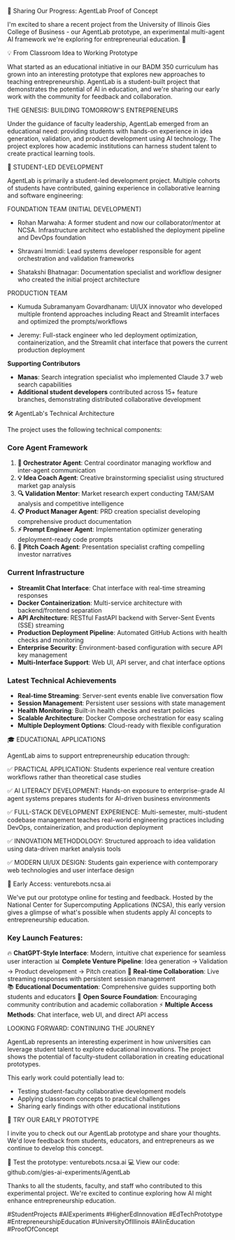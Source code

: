 🚀 Sharing Our Progress: AgentLab Proof of Concept

I'm excited to share a recent project from the University of Illinois Gies College of Business - our AgentLab prototype, an experimental multi-agent AI framework we're exploring for entrepreneurial education. 🌟

💡 From Classroom Idea to Working Prototype

What started as an educational initiative in our BADM 350 curriculum has grown into an interesting prototype that explores new approaches to teaching entrepreneurship. AgentLab is a student-built project that demonstrates the potential of AI in education, and we're sharing our early work with the community for feedback and collaboration.

THE GENESIS: BUILDING TOMORROW'S ENTREPRENEURS

Under the guidance of faculty leadership, AgentLab emerged from an educational need: providing students with hands-on experience in idea generation, validation, and product development using AI technology. The project explores how academic institutions can harness student talent to create practical learning tools.

👥 STUDENT-LED DEVELOPMENT

AgentLab is primarily a student-led development project. Multiple cohorts of students have contributed, gaining experience in collaborative learning and software engineering:

FOUNDATION TEAM (INITIAL DEVELOPMENT)

- Rohan Marwaha: A former student and now our collaborator/mentor at NCSA. Infrastructure architect who established the deployment pipeline and DevOps foundation

- Shravani Immidi: Lead systems developer responsible for agent orchestration and validation frameworks  

- Shatakshi Bhatnagar: Documentation specialist and workflow designer who created the initial project architecture

PRODUCTION TEAM

- Kumuda Subramanyam Govardhanam: UI/UX innovator who developed multiple frontend approaches including React and Streamlit interfaces and optimized the prompts/workflows

- Jeremy: Full-stack engineer who led deployment optimization, containerization, and the Streamlit chat interface that powers the current production deployment

**Supporting Contributors**
- **Manas**: Search integration specialist who implemented Claude 3.7 web search capabilities
- **Additional student developers** contributed across 15+ feature branches, demonstrating distributed collaborative development

🛠️ AgentLab's Technical Architecture

The project uses the following technical components:

### Core Agent Framework
1. **🎯 Orchestrator Agent**: Central coordinator managing workflow and inter-agent communication
2. **💡 Idea Coach Agent**: Creative brainstorming specialist using structured market gap analysis
3. **🔍 Validation Mentor**: Market research expert conducting TAM/SAM analysis and competitive intelligence
4. **📋 Product Manager Agent**: PRD creation specialist developing comprehensive product documentation
5. **⚡ Prompt Engineer Agent**: Implementation optimizer generating deployment-ready code prompts
6. **🎪 Pitch Coach Agent**: Presentation specialist crafting compelling investor narratives

### Current Infrastructure
- **Streamlit Chat Interface**: Chat interface with real-time streaming responses
- **Docker Containerization**: Multi-service architecture with backend/frontend separation
- **API Architecture**: RESTful FastAPI backend with Server-Sent Events (SSE) streaming
- **Production Deployment Pipeline**: Automated GitHub Actions with health checks and monitoring
- **Enterprise Security**: Environment-based configuration with secure API key management
- **Multi-Interface Support**: Web UI, API server, and chat interface options

### Latest Technical Achievements
- **Real-time Streaming**: Server-sent events enable live conversation flow
- **Session Management**: Persistent user sessions with state management
- **Health Monitoring**: Built-in health checks and restart policies
- **Scalable Architecture**: Docker Compose orchestration for easy scaling
- **Multiple Deployment Options**: Cloud-ready with flexible configuration

🎓 EDUCATIONAL APPLICATIONS

AgentLab aims to support entrepreneurship education through:

✅ PRACTICAL APPLICATION: Students experience real venture creation workflows rather than theoretical case studies

✅ AI LITERACY DEVELOPMENT: Hands-on exposure to enterprise-grade AI agent systems prepares students for AI-driven business environments

✅ FULL-STACK DEVELOPMENT EXPERIENCE: Multi-semester, multi-student codebase management teaches real-world engineering practices including DevOps, containerization, and production deployment

✅ INNOVATION METHODOLOGY: Structured approach to idea validation using data-driven market analysis tools

✅ MODERN UI/UX DESIGN: Students gain experience with contemporary web technologies and user interface design

🚀 Early Access: venturebots.ncsa.ai

We've put our prototype online for testing and feedback. Hosted by the National Center for Supercomputing Applications (NCSA), this early version gives a glimpse of what's possible when students apply AI concepts to entrepreneurship education.

### Key Launch Features:
🔥 **ChatGPT-Style Interface**: Modern, intuitive chat experience for seamless user interaction
📊 **Complete Venture Pipeline**: Idea generation → Validation → Product development → Pitch creation
🚀 **Real-time Collaboration**: Live streaming responses with persistent session management  
📚 **Educational Documentation**: Comprehensive guides supporting both students and educators
🌟 **Open Source Foundation**: Encouraging community contribution and academic collaboration
⚡ **Multiple Access Methods**: Chat interface, web UI, and direct API access

LOOKING FORWARD: CONTINUING THE JOURNEY

AgentLab represents an interesting experiment in how universities can leverage student talent to explore educational innovations. The project shows the potential of faculty-student collaboration in creating educational prototypes.

This early work could potentially lead to:
- Testing student-faculty collaborative development models
- Applying classroom concepts to practical challenges
- Sharing early findings with other educational institutions

🌟 TRY OUR EARLY PROTOTYPE

I invite you to check out our AgentLab prototype and share your thoughts. We'd love feedback from students, educators, and entrepreneurs as we continue to develop this concept.

🔗 Test the prototype: venturebots.ncsa.ai
💻 View our code: github.com/gies-ai-experiments/AgentLab

Thanks to all the students, faculty, and staff who contributed to this experimental project. We're excited to continue exploring how AI might enhance entrepreneurship education.

#StudentProjects #AIExperiments #HigherEdInnovation #EdTechPrototype #EntrepreneurshipEducation #UniversityOfIllinois #AIinEducation #ProofOfConcept